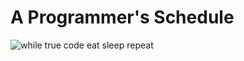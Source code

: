# A Programmer's Schedule

<picture>
  <source srcset="/images/programmers-schedule.webp" type="image/webp">
  <source srcset="/images/programmers-schedule.png" type="image/png">
  <img src="/images/programmers-screenshot.png" alt="while true code eat sleep repeat">
</picture>
